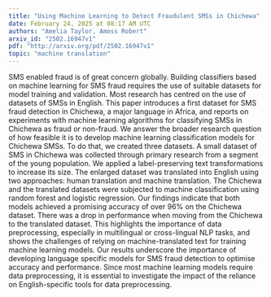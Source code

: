 ```yaml
---
title: "Using Machine Learning to Detect Fraudulent SMSs in Chichewa"
date: February 24, 2025 at 08:17 AM UTC
authors: "Amelia Taylor, Amoss Robert"
arxiv_id: "2502.16947v1"
pdf: "http://arxiv.org/pdf/2502.16947v1"
topic: "machine translation"
---
```


SMS enabled fraud is of great concern globally. Building classifiers based on machine learning for SMS fraud requires the use of suitable datasets for model training and validation. Most research has centred on the use of datasets of SMSs in English. This paper introduces a first dataset for SMS fraud detection in Chichewa, a major language in Africa, and reports on experiments with machine learning algorithms for classifying SMSs in Chichewa as fraud or non-fraud. We answer the broader research question of how feasible it is to develop machine learning classification models for Chichewa SMSs. To do that, we created three datasets. A small dataset of SMS in Chichewa was collected through primary research from a segment of the young population. We applied a label-preserving text transformations to increase its size. The enlarged dataset was translated into English using two approaches: human translation and machine translation. The Chichewa and the translated datasets were subjected to machine classification using random forest and logistic regression. Our findings indicate that both models achieved a promising accuracy of over 96% on the Chichewa dataset. There was a drop in performance when moving from the Chichewa to the translated dataset. This highlights the importance of data preprocessing, especially in multilingual or cross-lingual NLP tasks, and shows the challenges of relying on machine-translated text for training machine learning models. Our results underscore the importance of developing language specific models for SMS fraud detection to optimise accuracy and performance. Since most machine learning models require data preprocessing, it is essential to investigate the impact of the reliance on English-specific tools for data preprocessing.
